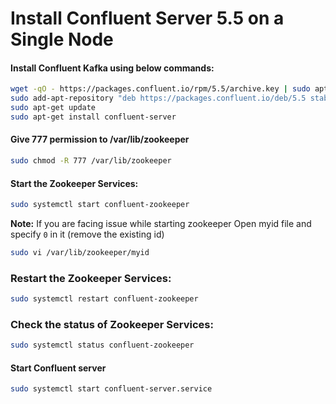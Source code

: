 Install Confluent Server 5.5 on a Single Node
================================

#### Install Confluent Kafka using below commands:
```bash
wget -qO - https://packages.confluent.io/rpm/5.5/archive.key | sudo apt-key add -
sudo add-apt-repository "deb https://packages.confluent.io/deb/5.5 stable main"
sudo apt-get update
sudo apt-get install confluent-server
```

#### Give 777 permission to /var/lib/zookeeper
```bash
sudo chmod -R 777 /var/lib/zookeeper
```

#### Start the Zookeeper Services:
```bash
sudo systemctl start confluent-zookeeper
```
**Note:** If you are facing issue while starting zookeeper
Open myid file and specify ``0`` in it (remove the existing id)
```bash
sudo vi /var/lib/zookeeper/myid
```
 
### Restart the Zookeeper Services: 
```bash
sudo systemctl restart confluent-zookeeper
```

### Check the status of Zookeeper Services: 
```bash
sudo systemctl status confluent-zookeeper
```

#### Start Confluent server
```bash
sudo systemctl start confluent-server.service
```


